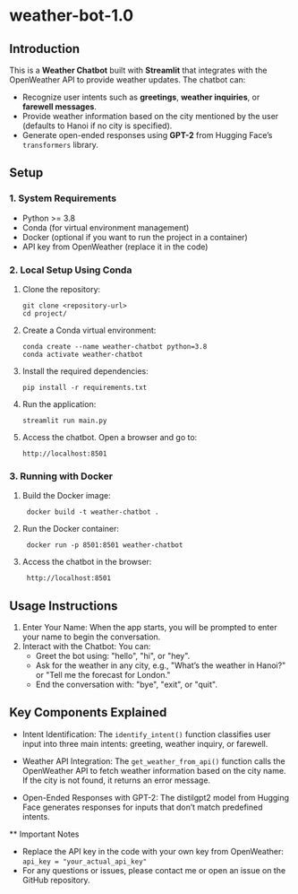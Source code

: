 # **weather-bot-1.0**

## **Introduction**
This is a **Weather Chatbot** built with **Streamlit** that integrates with the OpenWeather API to provide weather updates. The chatbot can:
- Recognize user intents such as **greetings**, **weather inquiries**, or **farewell messages**.
- Provide weather information based on the city mentioned by the user (defaults to Hanoi if no city is specified).
- Generate open-ended responses using **GPT-2** from Hugging Face’s `transformers` library.


## **Setup**

### **1. System Requirements**
- Python >= 3.8
- Conda (for virtual environment management)
- Docker (optional if you want to run the project in a container)
- API key from OpenWeather (replace it in the code)

### **2. Local Setup Using Conda**

1. Clone the repository:

   ```
   git clone <repository-url>
   cd project/
    ```
   
2. Create a Conda virtual environment:
     
     ```
    conda create --name weather-chatbot python=3.8
    conda activate weather-chatbot
    ```
3. Install the required dependencies:
    ```
    pip install -r requirements.txt
    ```
4. Run the application:
    ```
    streamlit run main.py
    ```
5. Access the chatbot. Open a browser and go to:
    ```
    http://localhost:8501
    ```
### **3. Running with Docker**

1. Build the Docker image:

   ```
    docker build -t weather-chatbot .
    ```
3. Run the Docker container:

   ```
    docker run -p 8501:8501 weather-chatbot
    ```
5. Access the chatbot in the browser:

   ```
    http://localhost:8501
    ```

## **Usage Instructions**


1. Enter Your Name: When the app starts, you will be prompted to enter your name to begin the conversation.
2. Interact with the Chatbot: You can:
    - Greet the bot using: "hello", "hi", or "hey".
    - Ask for the weather in any city, e.g., "What’s the weather in Hanoi?" or "Tell me the forecast for London."
    - End the conversation with: "bye", "exit", or "quit".

## **Key Components Explained**
- Intent Identification: The `identify_intent()` function classifies user input into three main intents: greeting, weather inquiry, or farewell.

- Weather API Integration: The `get_weather_from_api()` function calls the OpenWeather API to fetch weather information based on the city name. If the city is not found, it returns an error message.

- Open-Ended Responses with GPT-2: The distilgpt2 model from Hugging Face generates responses for inputs that don’t match predefined intents.

** Important Notes
- Replace the API key in the code with your own key from OpenWeather: `api_key = "your_actual_api_key"`
- For any questions or issues, please contact me or open an issue on the GitHub repository.


